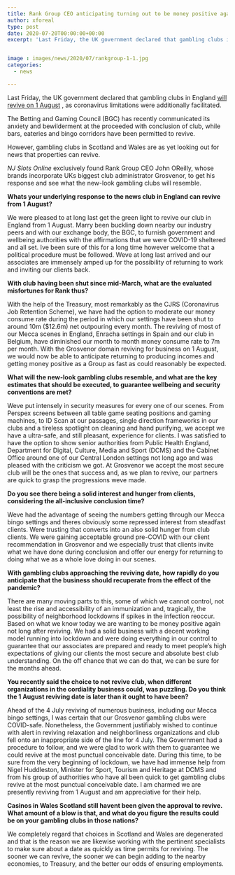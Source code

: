 ```yaml
---
title: Rank Group CEO anticipating turning out to be money positive again as gambling clubs revive in August
author: xforeal 
type: post
date: 2020-07-20T00:00:00+00:00
excerpt: 'Last Friday, the UK government declared that gambling clubs in England will revive on 1 August, as coronavirus limitations were further eased '


image : images/news/2020/07/rankgroup-1-1.jpg
categories:
  - news

---
```

Last Friday, the UK government declared that gambling clubs in England [will revive on 1 August][1] , as coronavirus limitations were additionally facilitated. 

The Betting and Gaming Council (BGC) has recently communicated its anxiety and bewilderment at the proceeded with conclusion of club, while bars, eateries and bingo corridors have been permitted to revive. 

However, gambling clubs in Scotland and Wales are as yet looking out for news that properties can revive. 

_NJ Slots Online_ exclusively found Rank Group CEO John OReilly, whose brands incorporate UKs biggest club administrator Grosvenor, to get his response and see what the new-look gambling clubs will resemble. 

**Whats your underlying response to the news club in England can revive from 1 August?** 

We were pleased to at long last get the green light to revive our club in England from 1 August. Marry been buckling down nearby our industry peers and with our exchange body, the BGC, to furnish government and wellbeing authorities with the affirmations that we were COVID-19 sheltered and all set. Ive been sure of this for a long time however welcome that a political procedure must be followed. Weve at long last arrived and our associates are immensely amped up for the possibility of returning to work and inviting our clients back. 

**With club having been shut since mid-March, what are the evaluated misfortunes for Rank thus?** 

With the help of the Treasury, most remarkably as the CJRS (Coronavirus Job Retention Scheme), we have had the option to moderate our money consume rate during the period in which our settings have been shut to around 10m ($12.6m) net outpouring every month. The reviving of most of our Mecca scenes in England, Enracha settings in Spain and our club in Belgium, have diminished our month to month money consume rate to 7m per month. With the Grosvenor domain reviving for business on 1 August, we would now be able to anticipate returning to producing incomes and getting money positive as a Group as fast as could reasonably be expected. 

**What will the new-look gambling clubs resemble, and what are the key estimates that should be executed, to guarantee wellbeing and security conventions are met?** 

Weve put intensely in security measures for every one of our scenes. From Perspex screens between all table game seating positions and gaming machines, to ID Scan at our passages, single direction frameworks in our clubs and a tireless spotlight on cleaning and hand purifying, we accept we have a ultra-safe, and still pleasant, experience for clients. I was satisfied to have the option to show senior authorities from Public Health England, Department for Digital, Culture, Media and Sport (DCMS) and the Cabinet Office around one of our Central London settings not long ago and was pleased with the criticism we got. At Grosvenor we accept the most secure club will be the ones that success and, as we plan to revive, our partners are quick to grasp the progressions weve made. 

**Do you see there being a solid interest and hunger from clients, considering the all-inclusive conclusion time?** 

Weve had the advantage of seeing the numbers getting through our Mecca bingo settings and theres obviously some repressed interest from steadfast clients. Were trusting that converts into an also solid hunger from club clients. We were gaining acceptable ground pre-COVID with our client recommendation in Grosvenor and we especially trust that clients invite what we have done during conclusion and offer our energy for returning to doing what we as a whole love doing in our scenes. 

**With gambling clubs approaching the reviving date, how rapidly do you anticipate that the business should recuperate from the effect of the pandemic?** 

There are many moving parts to this, some of which we cannot control, not least the rise and accessibility of an immunization and, tragically, the possibility of neighborhood lockdowns if spikes in the infection reoccur. Based on what we know today we are wanting to be money positive again not long after reviving. We had a solid business with a decent working model running into lockdown and were doing everything in our control to guarantee that our associates are prepared and ready to meet people&#8217;s high expectations of giving our clients the most secure and absolute best club understanding. On the off chance that we can do that, we can be sure for the months ahead. 

**You recently said the choice to not revive club, when different organizations in the cordiality business could, was puzzling. Do you think the 1 August reviving date is later than it ought to have been?** 

Ahead of the 4 July reviving of numerous business, including our Mecca bingo settings, I was certain that our Grosvenor gambling clubs were COVID-safe. Nonetheless, the Government justifiably wished to continue with alert in reviving relaxation and neighborliness organizations and club fell onto an inappropriate side of the line for 4 July. The Government had a procedure to follow, and we were glad to work with them to guarantee we could revive at the most punctual conceivable date. During this time, to be sure from the very beginning of lockdown, we have had immense help from Nigel Huddleston, Minister for Sport, Tourism and Heritage at DCMS and from his group of authorities who have all been quick to get gambling clubs revive at the most punctual conceivable date. I am charmed we are presently reviving from 1 August and am appreciative for their help. 

**Casinos in Wales Scotland still havent been given the approval to revive. What amount of a blow is that, and what do you figure the results could be on your gambling clubs in those nations?** 

We completely regard that choices in Scotland and Wales are degenerated and that is the reason we are likewise working with the pertinent specialists to make sure about a date as quickly as time permits for reviving. The sooner we can revive, the sooner we can begin adding to the nearby economies, to Treasury, and the better our odds of ensuring employments.

 [1]: #